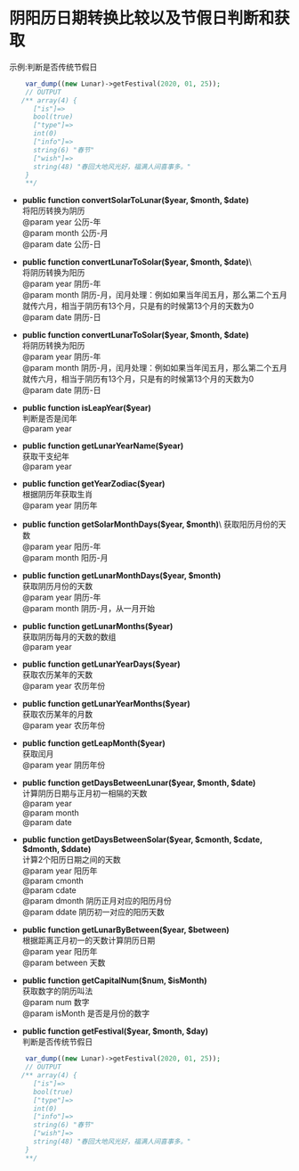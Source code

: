 # 阴阳历日期转换比较以及节假日判断和获取

示例:判断是否传统节假日
````php
    var_dump((new Lunar)->getFestival(2020, 01, 25));
    // OUTPUT
   /** array(4) {
      ["is"]=>
      bool(true)
      ["type"]=>
      int(0)
      ["info"]=>
      string(6) "春节"
      ["wish"]=>
      string(48) "春回大地风光好，福满人间喜事多。"
    }
    **/
````

* **public function convertSolarToLunar($year, $month, $date)**\
将阳历转换为阴历\
@param year 公历-年\
@param month 公历-月\
@param date 公历-日
     
* **public function convertLunarToSolar($year, $month, $date)**\     
将阴历转换为阳历\
@param year 阴历-年\
@param month 阴历-月，闰月处理：例如如果当年闰五月，那么第二个五月就传六月，相当于阴历有13个月，只是有的时候第13个月的天数为0\
@param date 阴历-日

* **public function convertLunarToSolar($year, $month, $date)**\
将阴历转换为阳历\
@param year 阴历-年\
@param month 阴历-月，闰月处理：例如如果当年闰五月，那么第二个五月就传六月，相当于阴历有13个月，只是有的时候第13个月的天数为0\
@param date 阴历-日
 
* **public function isLeapYear($year)**\
判断是否是闰年\
@param year

* **public function getLunarYearName($year)**\
获取干支纪年\
@param year

* **public function getYearZodiac($year)**\
根据阴历年获取生肖\
@param year 阴历年

* **public function getSolarMonthDays($year, $month)**\ 
获取阳历月份的天数\
@param year 阳历-年\
@param month 阳历-月

* **public function getLunarMonthDays($year, $month)**\
获取阴历月份的天数\
@param year 阴历-年\
@param month 阴历-月，从一月开始
 
* **public function getLunarMonths($year)**\
获取阴历每月的天数的数组\
@param year
 
* **public function getLunarYearDays($year)** \
获取农历某年的天数\
@param year 农历年份

* **public function getLunarYearMonths($year)**\
获取农历某年的月数\
@param year 农历年份   

* **public function getLeapMonth($year)**\
获取闰月\
@param year 阴历年份

* **public function getDaysBetweenLunar($year, $month, $date)**\
计算阴历日期与正月初一相隔的天数\
@param year\
@param month\
@param date

* **public function getDaysBetweenSolar($year, $cmonth, $cdate, $dmonth, $ddate)**\
计算2个阳历日期之间的天数\
@param year 阳历年\
@param cmonth\
@param cdate\
@param dmonth 阴历正月对应的阳历月份\
@param ddate 阴历初一对应的阳历天数

* **public function getLunarByBetween($year, $between)**\
根据距离正月初一的天数计算阴历日期\
@param year 阳历年\
@param between 天数
 
* **public function getCapitalNum($num, $isMonth)**\
获取数字的阴历叫法\
@param num 数字\
@param isMonth 是否是月份的数字

* **public function getFestival($year, $month, $day)**\
判断是否传统节假日
````php
    var_dump((new Lunar)->getFestival(2020, 01, 25));
    // OUTPUT
   /** array(4) {
      ["is"]=>
      bool(true)
      ["type"]=>
      int(0)
      ["info"]=>
      string(6) "春节"
      ["wish"]=>
      string(48) "春回大地风光好，福满人间喜事多。"
    }
    **/
````
 
